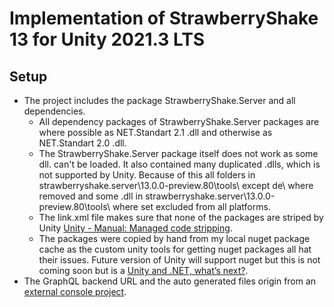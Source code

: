 # Implementation of StrawberryShake 13 for Unity 2021.3 LTS
## Setup
- The project includes the package StrawberryShake.Server and all dependencies.
  - All dependency packages of StrawberryShake.Server packages are where possible as NET.Standart 2.1 .dll and otherwise as NET.Standart 2.0 .dll.
  - The StrawberryShake.Server package itself does not work as some dll. can't be loaded. It also contained many duplicated .dlls, which is not supported by Unity. Because of this all folders in strawberryshake.server\13.0.0-preview.80\tools\ except de\ where removed and some .dll in strawberryshake.server\13.0.0-preview.80\tools\ where set excluded from all platforms.
  - The link.xml file makes sure that none of the packages are striped by Unity [Unity - Manual: Managed code stripping](https://docs.unity3d.com/Manual/ManagedCodeStripping.html).
  - The packages were copied by hand from my local nuget package cache as the custom unity tools for getting nuget packages all hat their issues. Future version of Unity will support nuget but this is not coming soon but is a [Unity and .NET, what’s next?](https://blog.unity.com/technology/unity-and-net-whats-next).
- The GraphQL backend URL and the auto generated files origin from an [external console project](https://github.com/firedrill-gmbh/StrawberryShake_13_Console).
